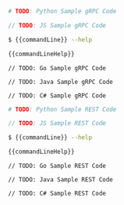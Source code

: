 <Tabs groupId="protocol">
<TabItem value="grpc" label="gRPC">

<Tabs groupId="code-samples">
<TabItem value="py" label="Python">

```py
# TODO: Python Sample gRPC Code
```

</TabItem>
<TabItem value="js" label="Javascript">

```js
// TODO: JS Sample gRPC Code
```

</TabItem>
<TabItem value="bash" label="Shell">

```bash
$ {{commandLine}} --help

{{commandLineHelp}}
```

</TabItem>
<TabItem value="go" label="Go">

```
// TODO: Go Sample gRPC Code
```

</TabItem>
<TabItem value="java" label="Java">

```
// TODO: Java Sample gRPC Code
```

</TabItem>
<TabItem value="csharp" label="C#">

```
// TODO: C# Sample gRPC Code
```

</TabItem>
</Tabs>

</TabItem>
<TabItem value="rest" label="REST">

<Tabs groupId="code-samples">
<TabItem value="py" label="Python">

```py
# TODO: Python Sample REST Code
```

</TabItem>
<TabItem value="js" label="Javascript">

```js
// TODO: JS Sample REST Code
```

</TabItem>
<TabItem value="bash" label="Shell">

```bash
$ {{commandLine}} --help

{{commandLineHelp}}
```

</TabItem>
<TabItem value="go" label="Go">

```
// TODO: Go Sample REST Code
```

</TabItem>
<TabItem value="java" label="Java">

```
// TODO: Java Sample REST Code
```

</TabItem>
<TabItem value="csharp" label="C#">

```
// TODO: C# Sample REST Code
```

</TabItem>
</Tabs>

</TabItem>
</Tabs>
